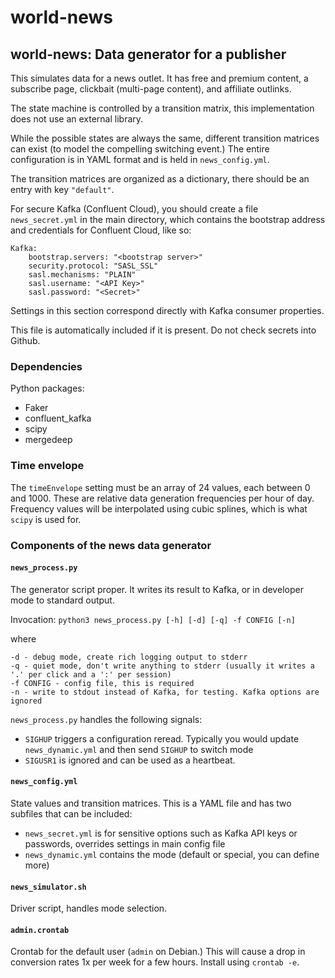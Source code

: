# world-news

## world-news: Data generator for a publisher

This simulates data for a news outlet. It has free and premium content, a subscribe page, clickbait (multi-page content), and affiliate outlinks.

The state machine is controlled by a transition matrix, this implementation does not use an external library.

While the possible states are always the same, different transition matrices can exist (to model the compelling switching event.) The entire configuration is in YAML format and is held in `news_config.yml`.

The transition matrices are organized as a dictionary, there should be an entry with key `"default"`.

For secure Kafka (Confluent Cloud), you should create a file `news_secret.yml` in the main directory, which contains the bootstrap address and credentials for Confluent Cloud, like so:

    Kafka:
        bootstrap.servers: "<bootstrap server>"
        security.protocol: "SASL_SSL"
        sasl.mechanisms: "PLAIN"
        sasl.username: "<API Key>"
        sasl.password: "<Secret>"
        
Settings in this section correspond directly with Kafka consumer properties.
        
This file is automatically included if it is present. Do not check secrets into Github.
    
### Dependencies

Python packages:
- Faker
- confluent_kafka
- scipy
- mergedeep

### Time envelope

The `timeEnvelope` setting must be an array of 24 values, each between 0 and 1000. These are relative data generation frequencies per hour of day. Frequency values will be interpolated using cubic splines, which is what `scipy` is used for.

### Components of the news data generator

#### `news_process.py`

The generator script proper. It writes its result to Kafka, or in developer mode to standard output.

Invocation: `python3 news_process.py [-h] [-d] [-q] -f CONFIG [-n]`

where

```
-d - debug mode, create rich logging output to stderr
-q - quiet mode, don't write anything to stderr (usually it writes a '.' per click and a ':' per session)
-f CONFIG - config file, this is required
-n - write to stdout instead of Kafka, for testing. Kafka options are ignored
```

`news_process.py` handles the following signals:
- `SIGHUP` triggers a configuration reread. Typically you would update `news_dynamic.yml` and then send `SIGHUP` to switch mode
- `SIGUSR1` is ignored and can be used as a heartbeat.

#### `news_config.yml`

State values and transition matrices. This is a YAML file and has two subfiles that can be included:

- `news_secret.yml` is for sensitive options such as Kafka API keys or passwords, overrides settings in main config file
- `news_dynamic.yml` contains the mode (default or special, you can define more)

#### `news_simulator.sh`

Driver script, handles mode selection.

#### `admin.crontab`

Crontab for the default user (`admin` on Debian.) This will cause a drop in conversion rates 1x per week for a few hours. Install using `crontab -e`.

